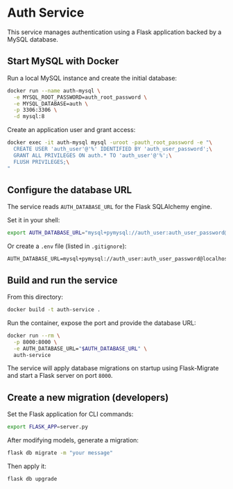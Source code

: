 # Auth Service

This service manages authentication using a Flask application backed by a MySQL database.

## Start MySQL with Docker

Run a local MySQL instance and create the initial database:

```bash
docker run --name auth-mysql \
  -e MYSQL_ROOT_PASSWORD=auth_root_password \
  -e MYSQL_DATABASE=auth \
  -p 3306:3306 \
  -d mysql:8
```

Create an application user and grant access:

```bash
docker exec -it auth-mysql mysql -uroot -pauth_root_password -e "\
  CREATE USER 'auth_user'@'%' IDENTIFIED BY 'auth_user_password';\
  GRANT ALL PRIVILEGES ON auth.* TO 'auth_user'@'%';\
  FLUSH PRIVILEGES;\
"
```

## Configure the database URL

The service reads `AUTH_DATABASE_URL` for the Flask SQLAlchemy engine.

Set it in your shell:

```bash
export AUTH_DATABASE_URL="mysql+pymysql://auth_user:auth_user_password@localhost:3306/auth"
```

Or create a `.env` file (listed in `.gitignore`):

```
AUTH_DATABASE_URL=mysql+pymysql://auth_user:auth_user_password@localhost:3306/auth
```

## Build and run the service

From this directory:

```bash
docker build -t auth-service .
```

Run the container, expose the port and provide the database URL:

```bash
docker run --rm \
  -p 8000:8000 \
  -e AUTH_DATABASE_URL="$AUTH_DATABASE_URL" \
  auth-service
```

The service will apply database migrations on startup using Flask-Migrate and start a Flask server on port `8000`.

## Create a new migration (developers)

Set the Flask application for CLI commands:

```bash
export FLASK_APP=server.py
```

After modifying models, generate a migration:

```bash
flask db migrate -m "your message"
```

Then apply it:

```bash
flask db upgrade
```

